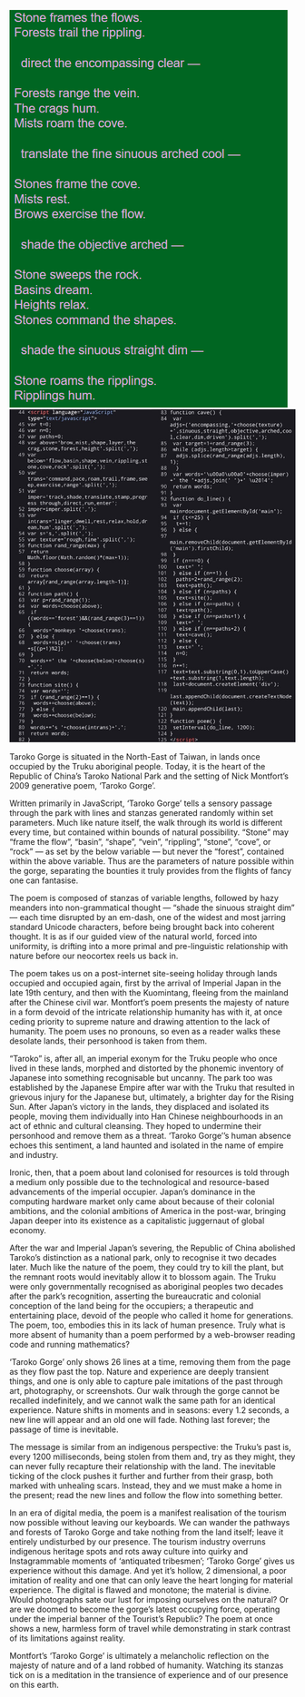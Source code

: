 ![](https://github.com/celsient/celwiki/blob/main/taroko%20gorge%20essay/poem%20screenshot.png) ![](https://github.com/celsient/celwiki/blob/main/taroko%20gorge%20essay/code%20screenshot.png)

Taroko Gorge is situated in the North-East of Taiwan, in lands once occupied by the Truku aboriginal people. Today, it is the heart of the Republic of China’s Taroko National Park and the setting of Nick Montfort’s 2009 generative poem, ‘Taroko Gorge’.  

Written primarily in JavaScript, ‘Taroko Gorge’ tells a sensory passage through the park with lines and stanzas generated randomly within set parameters. Much like nature itself, the walk through its world is different every time, but contained within bounds of natural possibility. “Stone” may “frame the flow”, “basin”, “shape”, “vein”, “rippling”, “stone”, “cove”, or “rock” — as set by the below variable — but never the “forest”, contained within the above variable. Thus are the parameters of nature possible within the gorge, separating the bounties it truly provides from the flights of fancy one can fantasise.

The poem is composed of stanzas of variable lengths, followed by hazy meanders into non-grammatical thought — “shade the sinuous straight dim” — each time disrupted by an em-dash, one of the widest and most jarring standard Unicode characters, before being brought back into coherent thought. It is as if our guided view of the natural world, forced into uniformity, is drifting into a more primal and pre-linguistic relationship with nature before our neocortex reels us back in.

The poem takes us on a post-internet site-seeing holiday through lands occupied and occupied again, first by the arrival of Imperial Japan in the late 19th century, and then with the Kuomintang, fleeing from the mainland after the Chinese civil war. Montfort’s poem presents the majesty of nature in a form devoid of the intricate relationship humanity has with it, at once ceding priority to supreme nature and drawing attention to the lack of humanity. The poem uses no pronouns, so even as a reader walks these desolate lands, their personhood is taken from them.

“Taroko” is, after all, an imperial exonym for the Truku people who once lived in these lands, morphed and distorted by the phonemic inventory of Japanese into something recognisable but uncanny. The park too was established by the Japanese Empire after war with the Truku that resulted in grievous injury for the Japanese but, ultimately, a brighter day for the Rising Sun. After Japan’s victory in the lands, they displaced and isolated its people, moving them individually into Han Chinese neighbourhoods in an act of ethnic and cultural cleansing. They hoped to undermine their personhood and remove them as a threat. ‘Taroko Gorge’’s human absence echoes this sentiment, a land haunted and isolated in the name of empire and industry.

Ironic, then, that a poem about land colonised for resources is told through a medium only possible due to the technological and resource-based advancements of the imperial occupier. Japan’s dominance in the computing hardware market only came about because of their colonial ambitions, and the colonial ambitions of America in the post-war, bringing Japan deeper into its existence as a capitalistic juggernaut of global economy.

After the war and Imperial Japan’s severing, the Republic of China abolished Taroko’s distinction as a national park, only to recognise it two decades later. Much like the nature of the poem, they could try to kill the plant, but the remnant roots would inevitably allow it to blossom again. The Truku were only governmentally recognised as aboriginal peoples two decades after the park’s recognition, asserting the bureaucratic and colonial conception of the land being for the occupiers; a therapeutic and entertaining place, devoid of the people who called it home for generations. The poem, too, embodies this in its lack of human presence. Truly what is more absent of humanity than a poem performed by a web-browser reading code and running mathematics?

‘Taroko Gorge’ only shows 26 lines at a time, removing them from the page as they flow past the top. Nature and experience are deeply transient things, and one is only able to capture pale imitations of the past through art, photography, or screenshots. Our walk through the gorge cannot be recalled indefinitely, and we cannot walk the same path for an identical experience. Nature shifts in moments and in seasons: every 1.2 seconds, a new line will appear and an old one will fade. Nothing last forever; the passage of time is inevitable.

The message is similar from an indigenous perspective: the Truku’s past is, every 1200 milliseconds, being stolen from them and, try as they might, they can never fully recapture their relationship with the land. The inevitable ticking of the clock pushes it further and further from their grasp, both marked with unhealing scars. Instead, they and we must make a home in the present; read the new lines and follow the flow into something better.

In an era of digital media, the poem is a manifest realisation of the tourism now possible without leaving our keyboards. We can wander the pathways and forests of Taroko Gorge and take nothing from the land itself; leave it entirely undisturbed by our presence. The tourism industry overruns indigenous heritage spots and rots away culture into quirky and Instagrammable moments of ‘antiquated tribesmen’; ‘Taroko Gorge’ gives us experience without this damage. And yet it’s hollow, 2 dimensional, a poor imitation of reality and one that can only leave the heart longing for material experience. The digital is flawed and monotone; the material is divine. Would photographs sate our lust for imposing ourselves on the natural? Or are we doomed to become the gorge’s latest occupying force, operating under the imperial banner of the Tourist’s Republic? The poem at once shows a new, harmless form of travel while demonstrating in stark contrast of its limitations against reality.

Montfort’s ‘Taroko Gorge’ is ultimately a melancholic reflection on the majesty of nature and of a land robbed of humanity. Watching its stanzas tick on is a meditation in the transience of experience and of our presence on this earth.
